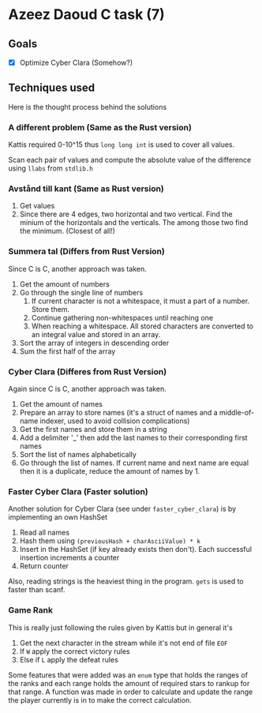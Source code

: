 # Azeez Daoud C task (7)

## Goals
- [x] Optimize Cyber Clara (Somehow?)

## Techniques used
Here is the thought process behind the solutions

### A different problem (Same as the Rust version)
Kattis required 0-10^15 thus `long long int` is used to cover all values.

Scan each pair of values and compute the absolute value of the difference using `llabs` from `stdlib.h`

### Avstånd till kant (Same as Rust version)
1. Get values
2. Since there are 4 edges, two horizontal and two vertical. Find the minium of the horizontals and the verticals. The among those two find the minimum. (Closest of all!)

### Summera tal (Differs from Rust Version)
Since C is C, another approach was taken.
1. Get the amount of numbers
2. Go through the single line of numbers
    1. If current character is not a whitespace, it must a part of a number. Store them.
    2. Continue gathering non-whitespaces until reaching one
    3. When reaching a whitespace. All stored characters are converted to an integral value and stored in an array.
4. Sort the array of integers in descending order
5. Sum the first half of the array

### Cyber Clara (Differes from Rust Version)
Again since C is C, another approach was taken.
1. Get the amount of names
2. Prepare an array to store names (it's a struct of names and a middle-of-name indexer, used to avoid collision complications)
3. Get the first names and store them in a string
4. Add a delimiter '_' then add the last names to their corresponding first names
5. Sort the list of names alphabetically
6. Go through the list of names. If current name and next name are equal then it is a duplicate, reduce the amount of names by 1.

### Faster Cyber Clara (Faster solution)
Another solution for Cyber Clara (see under `faster_cyber_clara`) is by implementing an own HashSet
1. Read all names
2. Hash them using `(previousHash + charAsciiValue) * k`
3. Insert in the HashSet (if key already exists then don't). Each successful insertion increments a counter
4. Return counter

Also, reading strings is the heaviest thing in the program. `gets` is used to faster than scanf.

### Game Rank
This is really just following the rules given by Kattis but in general it's
1. Get the next character in the stream while it's not end of file `EOF`
2. If `W` apply the correct victory rules
3. Else if `L` apply the defeat rules

Some features that were added was an `enum` type that holds the ranges of the ranks and each range holds the amount of required stars to rankup for that range.
A function was made in order to calculate and update the range the player currently is in to make the correct calculation.